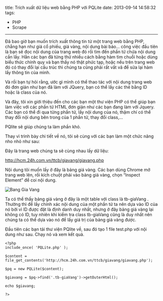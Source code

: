 title: Trích xuất dữ liệu web bằng PHP với PQLite
date: 2013-09-14 14:58:32
tags:
  - PHP
  - Scrape
---

Đã bao giờ bạn muốn trích xuất thông tin từ một trang web bằng PHP, chẳng hạn như giá cổ phiếu, giá vàng, nội dung bài báo… công việc đầu tiên là bạn sẽ đọc nội dung của trang web đó rồi tìm đến phần tử chứa nội dung cần lấy. Hẳn các bạn đã từng thử nhiều cách bằng hàm tìm chuỗi hoặc dùng biểu thức chính quy và bạn thấy nó thật phức tạp, hoặc nếu trên trang web đó có thay đổi lại cấu trúc thì chúng ta cũng phải rất vất vã để sửa lại hàm lấy thông tin của mình.

Và rồi bạn tự hỏi rằng, ước gì mình có thể thao tác với nội dung trang web đó đơn giản như bạn đã làm với JQuery, bạn có thể lấy các thẻ bằng ID hoặc là class của nó.

Và đây, tôi xin giới thiệu đến cho các bạn một thư viện PHP có thể giúp bạn làm việc với các phần tử HTML đơn giản như các bạn đang làm với Jquery. Các bạn có thể đi qua từng phần tử, lấy nội dung của nó, thậm chí có thể thay đổi nội dung bên trong của 1 phần tử, thay đổi class,…

PQlite sẽ giúp chúng ta làm phần khó.

<!--more-->

Thay vì trình bày chi tiết về nó, tôi sẽ cùng với các bạn làm một chức năng nho nhỏ như sau:

Đây là trang web chúng ta sẽ cùng nhau lấy dữ liệu:

http://hcm.24h.com.vn/ttcb/giavang/giavang.php

Nội dung tôi muốn lấy ở đây là bảng giá vàng. Các bạn dùng Chrome mở trang web lên, rồi kích chuột phải vào bảng giá vàng, chọn “Inspect Element” để coi nội dung.

![Bang Gia Vang](/images/giavang.png)

Ta có thể thấy bảng giá vàng ở đây là một table  với class là tb-giaVang . Thường thì để lấy chính xác nội dung của một phần tử ta nên dựa vào ID của nó bởi vì ID được đặt là định danh duy nhất, nhưng ở đây bảng giá vàng lại không có ID, tuy nhiên khi kiểm tra class tb-giaVang  cũng là duy nhất nên chúng ta có thể dựa vào nó để lấy giá trị của bảng giá vàng được.

Đầu tiên các bạn tải thư viện PQlite về, sau đó tạo 1 file test.php  với nội dung như sau. Chạy nó và xem kết quả.

```
<?php
include_once( 'PQLite.php' );

$content = file_get_contents('http://hcm.24h.com.vn/ttcb/giavang/giavang.php');

$pq = new PQLite($content);

$giavang = $pq->find('.tb-giaVang')->getOuterHtml();

echo $giavang;

?>
```